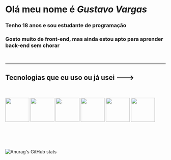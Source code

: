 # Olá meu nome é <strong><i>Gustavo Vargas</i></strong>
### Tenho 18 anos e sou estudante de programação
### Gosto muito de front-end, mas ainda estou apto para aprender back-end sem chorar
<br>
<hr>

## Tecnologias que eu uso ou já usei --->

<br>
<br>

<section>
<img src="https://cdn-icons-png.flaticon.com/512/732/732212.png" width="75px">
<img src="https://cdn-icons-png.flaticon.com/512/732/732190.png" width="75px">
<img src="https://cdn3.iconfinder.com/data/icons/logos-and-brands-adobe/512/267_Python-512.png" width="75px">
<img src="https://pcodinomebzero.neocities.org/Imagens/javascript1.png" width="75px">
<img src="https://cdn-icons-png.flaticon.com/512/226/226777.png" width="75px">
<img src="https://icons-for-free.com/iconfiles/png/512/development+logo+mysql+icon-1320184807686758112.png" width="75px">
</section>

<br>
<br>
<br>
<br>

![Anurag's GitHub stats](https://github-readme-stats.vercel.app/api?username=vargasgustavo&show_icons=true&theme=tokyonight)
